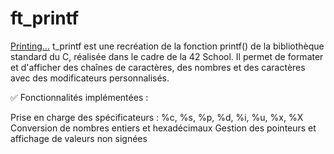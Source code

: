 # ft_printf
[Printing...](!https://media1.giphy.com/media/v1.Y2lkPTc5MGI3NjExdW56MDFxZHUwZGdzaTQ5MXQzY2phM3AzaDJnaDJjMjRjNXA1NHBucSZlcD12MV9pbnRlcm5hbF9naWZfYnlfaWQmY3Q9Zw/gw3IWyGkC0rsazTi/giphy.gif)
t_printf est une recréation de la fonction printf() de la bibliothèque standard du C, réalisée dans le cadre de la 42 School. Il permet de formater et d'afficher des chaînes de caractères, des nombres et des caractères avec des modificateurs personnalisés.

✅ Fonctionnalités implémentées :

Prise en charge des spécificateurs : %c, %s, %p, %d, %i, %u, %x, %X
Conversion de nombres entiers et hexadécimaux
Gestion des pointeurs et affichage de valeurs non signées
